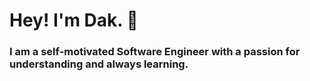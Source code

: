 # Hey! I'm Dak. 👋
### I am a self-motivated Software Engineer with a passion for understanding and always learning.

